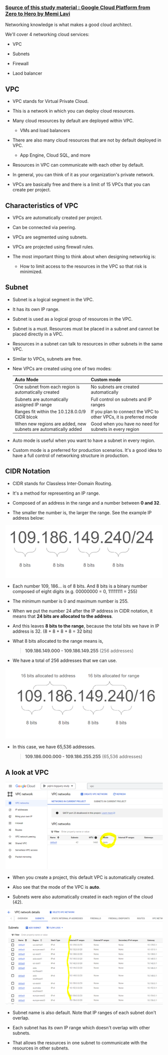 ### [Source of this study material : Google Cloud Platform from Zero to Hero by Memi Lavi](https://www.udemy.com/course/google-cloud-platform-from-zero-to-hero-the-complete-guide/)


Networking knowledge is what makes a good cloud architect.

We'll cover 4 networking cloud services:

  - VPC

  - Subnets

  - Firewall

  - Laod balancer


## VPC

 - VPC stands for Virtual Private Cloud.

 - This is a network in which you can deploy cloud resources.

 - Many cloud resources by default are deployed within VPC.

   - VMs and load balancers

 - There are also many cloud resources that are not by default deployed in VPC.

   - App Engine, Cloud SQL, and more

 - Resources in VPC can communicate with each other by default.

 - In general, you can think of it as your organization's private network.

 - VPCs are basically free and there is a limit of 15 VPCs that you can create per project.


## Characteristics of VPC

 - VPCs are automatically created per project.

 - Can be connected via peering.

 - VPCs are segmented using subnets.

 - VPCs are projected using firewall rules.

 - The most important thing to think about when designing networkig is:

   - How to limit access to the resources in the VPC so that risk is minimized.


## Subnet

 - Subnet is a logical segment in the VPC.

 - It has its own IP range.

 - Subnet is used as a logical group of resources in the VPC.

 - Subnet is a must. Resources must be placed in a subnet and cannot be placed directly in a VPC.

 - Resources in a subnet can talk to resources in other subnets in the same VPC.

 - Similar to VPCs, subnets are free. 

 - New VPCs are created using one of two modes:

   | Auto Mode | Custom mode |
   | ------ | ----------- |
   | One subnet from each region is automatically created   | No subnets are created automatically |
   | Subnets are automatically assigned IP range | Full control on subnets and IP ranges |
   | Ranges fit within the 10.128.0.0/9 CIDR blcok | If you plan to connect the VPC to other VPCs, it is preferred mode |
   | When new regions are added, new subnets are automatically added | Good when you have no need for subnets in every region |

 - Auto mode is useful when you want to have a subnet in every region.

 - Custom mode is a preferred for production scenarios. It's a good idea to have a full control of networking structure in production.


## CIDR Notation

 - CIDR stands for Classless Inter-Domain Routing.

 - It's a method for representing an IP range.

 - Composed of an address in the range and a number between **0 and 32**.

 - The smaller the number is, the larger the range. See the example IP address below:


 ![CIDR_range](/GCP_pictures/Study-logs/Networking/CIDR_range.PNG "CIDR notation example")


 - Each number 109, 186... is of 8 bits. And 8 bits is a binary number composed of eight digits (e.g. 00000000 = 0, 11111111 = 255)

 - The minimum number is 0 and maximum number is 255.

 - When we put the number 24 after the IP address in CIDR notation, it means that **24 bits are allocated to the address**.

 - And this leaves **8 bits to the range**, because the total bits we have in IP address is 32.  (8 + 8 + 8 + 8 = 32 bits)

 - What 8 bits allocated to the range means is, 

   > **109.186.149.000 - 109.186.149.255**  (256 addresses)

 - We have a total of 256 addresses that we can use.


 ![CIDR_range](/GCP_pictures/Study-logs/Networking/CIDR_range_2.PNG "CIDR notation example 2")


 - In this case, we have 65,536 addresses.

   > **109.186.000.000 - 109.186.255.255** (65,536 addresses)

 

## A look at VPC

 
 ![default-vpc-mode-auto](/GCP_pictures/Study-logs/Networking/default-vpc-mode-auto.PNG "The default VPC is auto mode")


 - When you create a project, this default VPC is automatically created.

 - Also see that the mode of the VPC is **auto**.

 - Subnets were also automatically created in each region of the cloud (42).




 ![vpc-subnets-ip-ranges](/GCP_pictures/Study-logs/Networking/vpc-subnets-ip-ranges.PNG "IP ranges of each subnet don't overlap")


 - Subnet name is also default. Note that IP ranges of each subnet don't overlap.

 - Each subnet has its own IP range which doesn't overlap with other subnets.

 - That allows the resources in one subnet to communicate with the resources in other subnets. 



 

